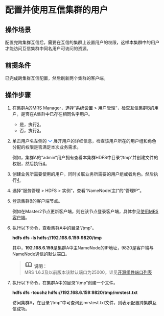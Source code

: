 # 配置并使用互信集群的用户<a name="ZH-CN_TOPIC_0173178357"></a>

## 操作场景<a name="s4a5349c3e02d41a38fb6a3680bc9217a"></a>

配置完跨集群互信后，需要在互信的集群上设置用户的权限，这样本集群中的用户才能访问互信集群中同名用户可访问的资源。

## 前提条件<a name="se9a79114b9b04d318daa2486a7170211"></a>

已完成跨集群互信配置，然后刷新两个集群的客户端。

## 操作步骤<a name="sc35d6f962051487dac8f607dc80b6bcf"></a>

1.  在集群A的MRS Manager，选择“系统设置  \>  用户管理“，检查互信集群B的用户，是否在A集群中已存在相同名字用户。
    -   是，执行[2](#l3a44878c05474ed09661e8c1b21018df)。
    -   否，执行[3](#l818dc8bf23ba4e23a260eb70945d47c2)。

2.  <a name="l3a44878c05474ed09661e8c1b21018df"></a>单击用户名左侧的  ![](figures/icon_mrs_undo.png) 展开用户的详细信息，检查该用户所在的用户组和角色分配的权限是否满足本次业务需求。

    例如，集群A的“admin“用户拥有查看本集群HDFS中目录“/tmp“并创建文件的权限，然后执行[4](#l9137cfca08bf4e63a5eb91f29a64a9c9)。

3.  <a name="l818dc8bf23ba4e23a260eb70945d47c2"></a>创建业务所需要使用的用户，同时关联业务所需要的用户组或者角色。然后执行[4](#l9137cfca08bf4e63a5eb91f29a64a9c9)。
4.  <a name="l9137cfca08bf4e63a5eb91f29a64a9c9"></a>选择“服务管理  \>  HDFS  \>  实例“，查看“NameNode\(主\)“的“管理IP“。
5.  登录集群B的客户端节点。

    例如在Master2节点更新客户端，则在该节点登录客户端，具体参见[使用MRS客户端](使用MRS客户端.md)。

6.  执行以下命令，查看集群A中的目录“/tmp“。

    **hdfs dfs -ls hdfs://192.168.6.159:9820/tmp**

    其中，**192.168.6.159**是集群A中主NameNode的IP地址，9820是客户端与NameNode通信的默认端口。

    >![](public_sys-resources/icon-note.gif) **说明：**   
    >MRS 1.6.2及以前版本该默认端口为25000。详见[开源组件端口列表](开源组件端口列表.md)  

7.  执行以下命令，在集群A中的目录“/tmp“创建一个文件。

    **hdfs dfs -touchz hdfs://192.168.6.159:9820/tmp/mrstest.txt**

    访问集群A，在目录“/tmp“中可查询到mrstest.txt文件，则表示配置跨集群互信成功。


